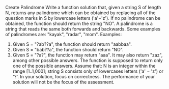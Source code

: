 Create Palindrome
Write a function solution that, given a string S of length N, returns any palindrome which can be obtained by replacing all of the question marks in S by lowercase letters ('a'−'z'). If no palindrome can be obtained, the function should return the string "NO".
A palindrome is a string that reads the same both forwards and backwards. Some examples of palindromes are: "kayak", "radar", "mom".
Examples:
1. Given S = "?ab??a", the function should return "aabbaa".
2. Given S = "bab??a", the function should return "NO".
3. Given S = "?a?", the function may return "aaa". It may also return "zaz", among other possible answers. The function is supposed to return only one of the possible answers.
Assume that:
N is an integer within the range [1..1,000];
string S consists only of lowercases letters ('a' − 'z') or '?'.
In your solution, focus on correctness. The performance of your solution will not be the focus of the assessment.
